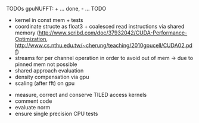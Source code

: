 TODOs gpuNUFFT: + ... done, - ... TODO
 + kernel in const mem + tests
 + coordinate structe as float3 + coalesced read instructions via shared memory 
   (http://www.scribd.com/doc/37932042/CUDA-Performance-Optimization, 
    http://www.cs.nthu.edu.tw/~cherung/teaching/2010gpucell/CUDA02.pdf)
 + streams for per channel operation in order to avoid out of mem -> due to pinned mem not possible
 + shared approach evaluation
 + density compensation via gpu
 + scaling (after fft) on gpu
 - measure, correct and conserve TILED access kernels
 - comment code
 - evaluate norm 
 - ensure single precision CPU tests
